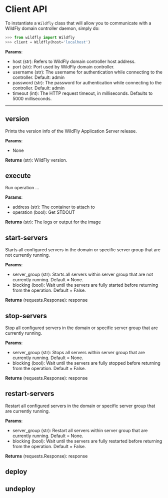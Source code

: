# Client API

To instantiate a `Wildfly` class that will allow you to communicate with a WildFly domain controller  daemon, simply do:

```python
>>> from wildfly import Wildfly
>>> client = Wildfly(host='localhost')
```

**Params**:

* host (str): Refers to WildFly domain controller host address.
* port (str): Port used by WildFly domain controller.
* username (str): The username for authentication while connecting to the controller. Default: admin
* password (str): The password for authentication while connecting to the controller. Default: admin
* timeout (int): The HTTP request timeout, in milliseconds. Defaults to 5000 milliseconds.

****

## version

Prints the version info of the WildFly Application Server release.

**Params**:

* None

**Returns** (str): WildFly version.

## execute

Run operation ...

**Params**:

* address (str): The container to attach to
* operation (bool): Get STDOUT

**Returns** (str): The logs or output for the image

## start-servers

Starts all configured servers in the domain or specific server group that are not currently running.

**Params**:

* server_group (str): Starts all servers within server group that are not currently running. Default = None.
* blocking (bool): Wait until the servers are fully started before returning from the operation. Default = False.

**Returns** (requests.Response): response

## stop-servers

Stop all configured servers in the domain or specific server group that are currently running.

**Params**:

* server_group (str): Stops all servers within server group that are currently running. Default = None.
* blocking (bool): Wait until the servers are fully stopped before returning from the operation. Default = False.

**Returns** (requests.Response): response

## restart-servers

Restart all configured servers in the domain or specific server group that are currently running.

**Params**:

* server_group (str): Restart all servers within server group that are currently running. Default = None.
* blocking (bool): Wait until the servers are fully restarted before returning from the operation. Default = False.

**Returns** (requests.Response): response

## deploy

## undeploy
